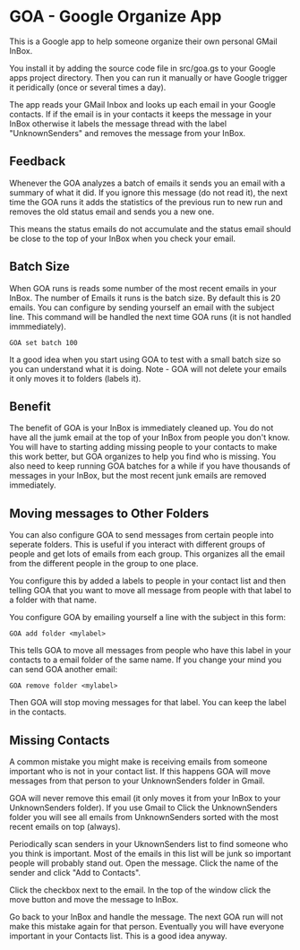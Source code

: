 # GOA - Google Organize App

This is a Google app to help someone organize their own personal GMail InBox.

You install it by adding the source code file in src/goa.gs to your Google apps project directory.
Then you can run it manually or have Google trigger it peridically (once or several times a day).

The app reads your GMail Inbox and looks up each email in your Google contacts. If if the email
is in your contacts it keeps the message in your InBox otherwise it labels the message thread
with the label "UnknownSenders" and removes the message from your InBox.

## Feedback

Whenever the GOA analyzes a batch of emails it sends you an email with a summary
of what it did. If you ignore this message (do not read it), the next time the GOA runs it
adds the statistics of the previous run to new run and removes the old status email and sends
you a new one.

This means the status emails do not accumulate and the status email should be close to the top of your
InBox when you check your email.

## Batch Size

When GOA runs is reads some number of the most recent emails in your InBox. The number
of Emails it runs is the batch size. By default this is 20 emails. You can configure
by sending yourself an email with the subject line. This command will be handled
the next time GOA runs (it is not handled immmediately).

    GOA set batch 100

It a good idea when you start using GOA to test with a small batch size so you can understand
what it is doing. Note - GOA will not delete your emails it only moves it to folders (labels it).

## Benefit

The benefit of GOA is your InBox is immediately cleaned up. You do not have all the
jumk email at the top of your InBox from people you don't know. You will have to
starting adding missing people to your contacts to make this work better, but GOA
organizes to help you find who is missing. You also need to keep running GOA
batches for a while if you have thousands of messages in your InBox, but the
most recent junk emails are removed immediately.

## Moving messages to Other Folders
You can also configure GOA to send messages from certain people into seperate folders.
This is useful if you interact with different groups of people and get lots of emails from
each group. This organizes all the email from the different people in the group to one place.

You configure this by added a labels to people in your contact list and then telling
GOA that you want to move all message from people with that label to a folder with that name.

You configure GOA by emailing yourself a line with the subject in this form:

    GOA add folder <mylabel>

This tells GOA to move all messages from people who have this label in your contacts to a
email folder of the same name. If you change your mind you can send GOA another email:

    GOA remove folder <mylabel>

Then GOA will stop moving messages for that label. You can keep the label in the contacts.

## Missing Contacts

A common mistake you might make is receiving emails from someone important who is not
in your contact list. If this happens GOA will move messages from that person to your
UnknownSenders folder in Gmail.

GOA will never remove this email (it only moves it from your InBox to your UnknownSenders folder).
If you use Gmail to Click the UnknownSenders folder you will see all emails from UnknownSenders
sorted with the most recent emails on top (always).

Periodically scan senders in your UknownSenders list to find someone who you think is important.
Most of the emails in this list will be junk so important people will probably stand out.
Open the message. Click the name of the sender and click "Add to Contacts". 

Click the checkbox next to the email. In the top of the window click the move button and
move the message to InBox.

Go back to your InBox and handle the message. The next GOA run will not make this mistake
again for that person. Eventually you will have everyone important in your Contacts list.
This is a good idea anyway.

    
